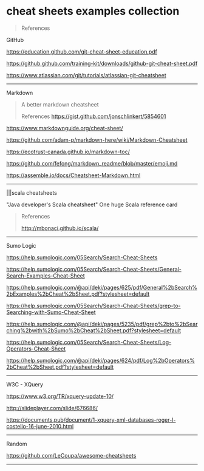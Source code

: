 # cheat sheets examples collection

> References

GitHub

<https://education.github.com/git-cheat-sheet-education.pdf>

<https://github.github.com/training-kit/downloads/github-git-cheat-sheet.pdf>

<https://www.atlassian.com/git/tutorials/atlassian-git-cheatsheet>

---

Markdown

> A better markdown cheatsheet
>
> References
> <https://gist.github.com/jonschlinkert/5854601>

<https://www.markdownguide.org/cheat-sheet/>

<https://github.com/adam-p/markdown-here/wiki/Markdown-Cheatsheet>

<https://ecotrust-canada.github.io/markdown-toc/>

<https://github.com/fefong/markdown_readme/blob/master/emoji.md>

<https://assemble.io/docs/Cheatsheet-Markdown.html>

---

|||scala cheatsheets

"Java developer's Scala cheatsheet"
One huge Scala reference card
> References
>
> <http://mbonaci.github.io/scala/>

---

Sumo Logic

<https://help.sumologic.com/05Search/Search-Cheat-Sheets>

<https://help.sumologic.com/05Search/Search-Cheat-Sheets/General-Search-Examples-Cheat-Sheet>

<https://help.sumologic.com/@api/deki/pages/625/pdf/General%2bSearch%2bExamples%2bCheat%2bSheet.pdf?stylesheet=default>

<https://help.sumologic.com/05Search/Search-Cheat-Sheets/grep-to-Searching-with-Sumo-Cheat-Sheet>

<https://help.sumologic.com/@api/deki/pages/5235/pdf/grep%2bto%2bSearching%2bwith%2bSumo%2bCheat%2bSheet.pdf?stylesheet=default>

<https://help.sumologic.com/05Search/Search-Cheat-Sheets/Log-Operators-Cheat-Sheet>

<https://help.sumologic.com/@api/deki/pages/624/pdf/Log%2bOperators%2bCheat%2bSheet.pdf?stylesheet=default>

---

W3C - XQuery

<https://www.w3.org/TR/xquery-update-10/>

<http://slideplayer.com/slide/676686/>

<https://documents.pub/document/1-xquery-xml-databases-roger-l-costello-16-june-2010.html>

---

Random

<https://github.com/LeCoupa/awesome-cheatsheets>

---
